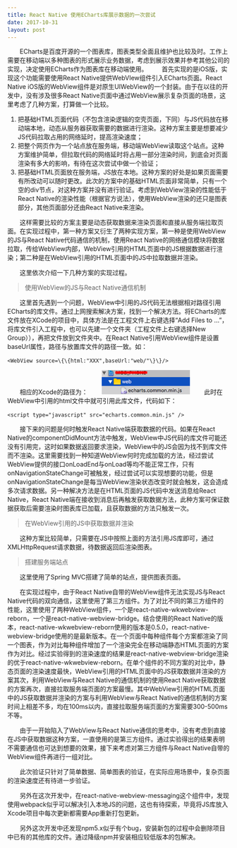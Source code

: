 ```yaml
---
title: React Native 使用ECharts库展示数据的一次尝试
date: 2017-10-31
layout: post
---
```

&emsp;&emsp;ECharts是百度开源的一个图表库，图表类型全面且维护也比较及时。工作上需要在移动端以多种图表的形式展示业务数据，考虑到展示效果并参考其他公司的实现，决定使用ECharts作为图表库在移动端使用。
&emsp;&emsp;首先实现的是iOS版，实现这个功能需要使用React Native提供WebVIew组件引入ECharts页面。React Native iOS版的WebView组件是对原生UIWebView的一个封装。由于在以往的开发中，没有涉及很多React Native页面中通过WebView展示复杂页面的场景，这里考虑了几种方案，打算做一个比较。

1. 把基础HTML页面代码（不包含渲染逻辑的空壳页面，下同）与JS代码放在移动端本地，动态从服务器获取需要的数据进行渲染。这种方案主要是想要减少JS代码拉取占用的网络延时，提高渲染速度；
2. 把整个网页作为一个站点放在服务端，移动端WebView读取这个站点。这种方案维护简单，但拉取代码的网络延时将占用一部分渲染时间，到底会对页面渲染有多大的影响，有待在这次尝试中做一个验证；
3. 把基础HTML页面放在服务端，JS放在本地。这种方案的好处是如果页面需要有所改动可以随时更改。此次的方案中的基础HTML页面非常简单，只有一个空的div节点，对这种方案并没有进行验证。考虑到WebView渲染的性能低于React Native的渲染性能（根据官方说法），使用WebView渲染的还只是图表部分，其他页面部分还由React Native来渲染。

&emsp;&emsp;这样需要比较的方案主要是动态获取数据来渲染页面和直接从服务端拉取页面。在实现过程中，第一种方案又衍生了两种实现方案，第一种是使用WebView的JS与React Native代码通信的机制，使用React Native的网络通信模块将数据拉取，传给WebView内部，WebView引用的HTML页面中的JS根据数据进行渲染；第二种是在WebView引用的HTML页面中的JS中拉取数据并渲染。

&emsp;&emsp;这里依次介绍一下几种方案的实现过程。

> 使用WebView的JS与React Native通信机制

&emsp;&emsp;这里首先遇到一个问题，WebView中引用的JS代码无法根据相对路径引用ECharts的库文件。通过上网搜索解决方案，找到一个解决方法。将ECharts的库文件放在XCode的项目中，具体方法是在工程文件上右键选择“Add Files to …”，将库文件引入工程中，也可以先建一个文件夹（工程文件上右键选择New Group）），再把文件放到文件夹中。在React Native引用WebView组件是设置baseUrl属性，路径与放置库文件的路径一致。如：
```
<WebView source=\{\{html:"XXX",baseUrl:"web/"\}\}/>
```
&emsp;&emsp;相应的Xcode的路径为：
&emsp;&emsp;![](/assets/images/17/xcode.png)
&emsp;&emsp;此时在WebView中引用的html文件中就可引用此库文件，代码如下：
```
<script type="javascript" src="echarts.common.min.js" />
```
&emsp;&emsp;接下来的问题是何时触发React Native端获取数据的代码。如果在React Native的componentDidMount方法中触发，WebView中JS代码的库文件可能还没有引用完，这时如果数据返回要求渲染，WebView中的JS会因为找不到库文件而不渲染。这里需要找到一种知道WebView何时完成加载的方法，经过尝试WebView提供的接口onLoadEnd与onLoad等均不能正常工作，只有onNavigationStateChange可被触发，经过尝试可以实现想要的功能，但是onNavigationStateChange是每当WebView渲染状态改变时就会触发，这会造成多次请求数据。另一种解决方法是在HTML页面的JS代码中发送消息给React Native，React Native端在接收到消息后再触发获取数据方法，此种方案可保证数据获取后需要渲染时图表库已加载，且获取数据的方法只触发一次。

> 在WebView引用的JS中获取数据并渲染

&emsp;&emsp;这种方案比较简单，只需要在JS中按照上面的方法引用JS库即可，通过XMLHttpRequest请求数据，待数据返回后渲染图表。

> 搭建服务端站点

&emsp;&emsp;这里使用了Spring MVC搭建了简单的站点，提供图表页面。

&emsp;&emsp;在实现过程中，由于React Native自带的WebView组件无法实现JS与React Native代码的双向通信，这里使用了第三方组件。为了对比不同的第三方组件的性能，这里使用了两种WebView组件，一个是react-native-wkwebview-reborn，一个是react-native-webview-bridge。结合使用的React Native的版本，react-native-wkwebview-reborn使用的版本是0.5.0，react-native-webview-bridge使用的是最新版本。在一个页面中每种组件每个方案都渲染了同一个图表，作为对比每种组件增加了一个渲染完全在移动端静态HTML页面的方案作为对比。经过实验得到的渲染速度的结果是react-native-webview-bridge渲染的优于react-native-wkwebview-reborn。在单个组件的不同方案的对比中，静态页面的渲染速度最快，WebView引用的HTML页面中的JS获取数据并渲染的方案其次，利用WebView与React Native的通信机制的使用React Native获取数据的方案再次，直接拉取服务端页面的方案最慢。其中WebView引用的HTML页面中的JS获取数据并渲染的方案与利用WebView与React Native的通信机制的方案时间上相差不多，均在100ms以内，直接拉取服务端页面的方案需要300-500ms不等。

&emsp;&emsp;由于一开始陷入了WebView与React Native通信的思考中，没有考虑到直接在JS中获取数据这种方案，一直使用的是第三方组件。通过实验得出的结果表明不需要通信也可达到想要的效果，接下来考虑对第三方组件与React Native自带的WebView组件再进行一组对比。

&emsp;&emsp;此次验证只针对了简单数据、简单图表的验证，在实际应用场景中，复杂页面的渲染速度还有待进一步验证。

&emsp;&emsp;另外在这次开发中，在react-native-webview-messaging这个组件中，发现使用webpack似乎可以解决引入本地JS的问题，这也有待探索，毕竟将JS库放入Xcode项目中每次更新都需要App重新打包更新。

&emsp;&emsp;另外这次开发中还发现npm5.x似乎有个bug，安装新包的过程中会删除项目中已有的其他库的文件。通过降级npm并安装相应较低版本的包解决。
